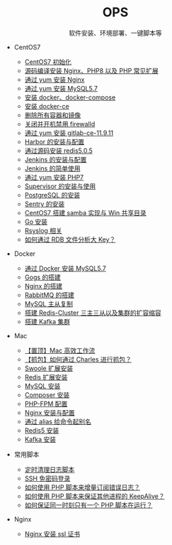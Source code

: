 <h1 align="center"> OPS </h1>
<p align="center">
软件安装、环境部署、一键脚本等
</p>

- CentOS7

  - [CentOS7 初始化](common-software-install)
  - [源码编译安装 Nginx、PHP8 以及 PHP 常见扩展](nginx-php-source-install)
  - [通过 yum 安装 Nginx](nginx-yum-install)
  - [通过 yum 安装 MySQL5.7](mysql57-yum-install)
  - [安装 docker、docker-compose](docker-yum-install)
  - [安装 docker-ce](docker-ce-yum-install)
  - [删除所有容器和镜像](docker-rm-all)
  - [关闭并开机禁用 firewalld](firewalld-disable)
  - [通过 yum 安装 gitlab-ce-11.9.11](gitlab-ce-11.9.11-yum-install)
  - [Harbor 的安装与配置](harbor-install)
  - [通过源码安装 redis5.0.5](redis5-src-install)
  - [Jenkins 的安装与配置](Jenkins-yum-install)
  - [Jenkins 的简单使用](Jenkins-Gogs)
  - [通过 yum 安装 PHP7](PHP7-yum-install)
  - [Supervisor 的安装与使用](Supervisor)
  - [PostgreSQL 的安装](PostgreSQL)
  - [Sentry 的安装](Sentry)
  - [CentOS7 搭建 samba 实现与 Win 共享目录](samba)
  - [Go 安装](go-install)
  - [Rsyslog 相关](Docs/Rsyslog相关.md)
  - [如何通过 RDB 文件分析大 Key？](Docs/如何通过RDB文件分析大Key？.md)

- Docker

  - [通过 Docker 安装 MySQL5.7](docker/mysql57-docker-install)
  - [Gogs 的搭建](docker/Gogs-docker-install)
  - [Nginx 的搭建](docker/Nginx-docker-install)
  - [RabbitMQ 的搭建](docker/RabbitMQ-docker-install)
  - [MySQL 主从复制](https://github.com/duiying/dockerfiles/tree/master/mysql-master-slave)
  - [搭建 Redis-Cluster 三主三从以及集群的扩容缩容](https://github.com/duiying/dockerfiles/tree/master/redis-cluster)
  - [搭建 Kafka 集群](https://github.com/duiying/dockerfiles/tree/master/kafka-cluster)
  
- Mac
  - [【置顶】Mac 高效工作流](Mac工作流/【置顶】Mac高效工作流.md)
  - [【抓包】如何通过 Charles 进行抓包？](Mac工作流/【抓包】如何通过Charles进行抓包？.md)
  - [Swoole 扩展安装](Mac工作流/Swoole扩展安装.md)
  - [Redis 扩展安装](Mac工作流/Redis扩展安装.md)
  - [MySQL 安装](Mac工作流/MySQL安装.md)
  - [Composer 安装](Mac工作流/Composer安装.md)
  - [PHP-FPM 配置](Mac工作流/PHP-FPM配置.md)
  - [Nginx 安装与配置](Mac工作流/Nginx安装与配置.md)
  - [通过 alias 给命令起别名](Mac工作流/通过alias给命令起别名.md)
  - [Redis5 安装](Mac工作流/Redis5安装.md)
  - [Kafka 安装](Mac工作流/Kafka安装.md)

- 常用脚本

  - [定时清理日志脚本](Docs/定时清理日志脚本.md)
  - [SSH 免密码登录](Script/auto-password-ssh-login)
  - [如何使用 PHP 脚本来增量订阅错误日志？](Docs/如何使用PHP脚本来增量订阅错误日志？.md)
  - [如何使用 PHP 脚本来保证其他进程的 KeepAlive？](Docs/如何使用PHP脚本来保证其他进程的KeepAlive？.md)
  - [如何保证同一时刻只有一个 PHP 脚本在运行？](Docs/如何保证同一时刻只有一个PHP脚本在运行？.md)

- Nginx

    - [Nginx 安装 ssl 证书](Nginx/ssl-install)
